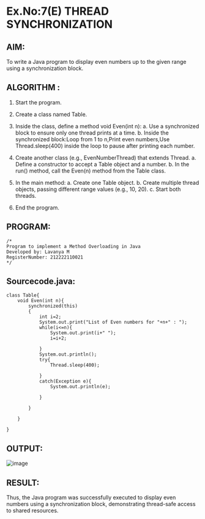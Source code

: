# Ex.No:7(E) THREAD SYNCHRONIZATION

## AIM:
To write a Java program to display even numbers up to the given range using a synchronization block.
## ALGORITHM :
1.	Start the program.
2.	Create a class named Table.
3.	Inside the class, define a method void Even(int n):
     a.	Use a synchronized block to ensure only one thread prints at a time.
     b.	Inside the synchronized block:Loop from 1 to n,Print even numbers,Use Thread.sleep(400) inside the loop to pause after printing each number.
  	
4.	Create another class (e.g., EvenNumberThread) that extends Thread.
      a.	Define a constructor to accept a Table object and a number.
      b.	In the run() method, call the Even(n) method from the Table class.

6.	In the main method:
      a.  Create one Table object.
  	 b.  Create multiple thread objects, passing different range values (e.g., 10, 20).
  	 c.  Start both threads.
8.	End the program.	



## PROGRAM:
 ```
/*
Program to implement a Method Overloading in Java
Developed by: Lavanya M
RegisterNumber: 212222110021
*/
```

## Sourcecode.java:

```
class Table{  
    void Even(int n){
        synchronized(this)
        {
            int i=2;
            System.out.print("List of Even numbers for "+n+" : ");
            while(i<=n){
                System.out.print(i+" ");
                i=i+2;
                
            }
            System.out.println();
            try{
                Thread.sleep(400);
                
            }
            catch(Exception e){
                System.out.println(e);
                
            }
            
        }
        
    }
    
}
```





## OUTPUT:

![image](https://github.com/user-attachments/assets/f74b34d6-5bd6-42e7-98fc-4c44120275ed)




## RESULT:

Thus, the Java program was successfully executed to display even numbers using a synchronization block, demonstrating thread-safe access to shared resources.



